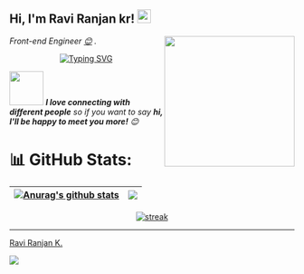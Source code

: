 <h2>Hi, I'm Ravi Ranjan kr! <img src="https://github.githubassets.com/images/mona-whisper.gif" height="24" /></h2>
<img align='right' src="https://media.giphy.com/media/836HiJc7pgzy8iNXCn/giphy.gif" width="230" />
<p><em>Front-end Engineer  <a href="#">😊</a> . </em>
 <p align="center"><a href="https://git.io/typing-svg"><img src="https://readme-typing-svg.demolab.com?font=Fira+Code&pause=1000&color=0E7334&center=true&vCenter=true&width=435&lines=Front-end+developer;have+high+creativity;Know+To+Design+In+Figma;Able+to+work+in+team+or+individual+" alt="Typing SVG" /></a></p>

 
<img src="https://media.giphy.com/media/LnQjpWaON8nhr21vNW/giphy.gif" width="60"> <em><b>I love connecting with different people</b> so if you want to say <b>hi, I'll be happy to meet you more!</b> 😊</em>


 # 📊 GitHub Stats:
 
| <a href="https://github.com/2030481/github-readme-stats"><img align="center" src="https://github-readme-stats.vercel.app/api?username=2030481&show_icons=true&include_all_commits=true&theme=buefy&hide_border=true" alt="Anurag's github stats" /></a> | <a href="https://github.com/2030481/github-readme-stats"><img align="center" src="https://github-readme-stats.vercel.app/api/top-langs/?username=2030481&layout=compact&theme=buefy&hide_border=true" /></a> |
| ------------- | ------------- |
<p align="center">
  <a href="https://github.com/2030481">      
<img title="stats" alt="streak" src="https://github-readme-streak-stats.herokuapp.com/?user=2030481&theme=dark&hide_border=true&stroke=f53b3b"/>
</a> 
</p>

---


<div class="badge-base LI-profile-badge" data-locale="en_US" data-size="medium" data-theme="dark" data-type="VERTICAL" data-vanity="ravisliet" data-version="v1"><a class="badge-base__link LI-simple-link" href="https://in.linkedin.com/in/ravisliet?trk=profile-badge">Ravi Ranjan K.</a></div>
              


[![](https://visitcount.itsvg.in/api?id=2030481&label=Profile%20Views&color=8&icon=0&pretty=true)](https://visitcount.itsvg.in)

<!---
2030481/2030481 is a ✨ special ✨ repository because its `README.md` (this file) appears on your GitHub profile.
You can click the Preview link to take a look at your changes.
--->

